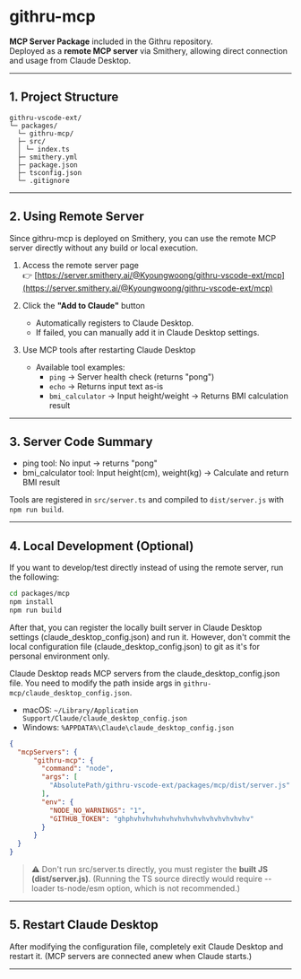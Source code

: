 # githru-mcp

**MCP Server Package** included in the Githru repository.  
Deployed as a **remote MCP server** via Smithery, allowing direct connection and usage from Claude Desktop.  

---

## 1. Project Structure

``` 
githru-vscode-ext/
└─ packages/
  └─ githru-mcp/
  ├─ src/
  │ └─ index.ts
  ├─ smithery.yml
  ├─ package.json
  ├─ tsconfig.json
  └─ .gitignore
```

---

## 2. Using Remote Server

Since githru-mcp is deployed on Smithery, you can use the remote MCP server directly without any build or local execution.

1. Access the remote server page  
   👉 [https://server.smithery.ai/@Kyoungwoong/githru-vscode-ext/mcp](https://server.smithery.ai/@Kyoungwoong/githru-vscode-ext/mcp)

2. Click the **"Add to Claude"** button  
   - Automatically registers to Claude Desktop.  
   - If failed, you can manually add it in Claude Desktop settings.  

3. Use MCP tools after restarting Claude Desktop  
   - Available tool examples:
     - `ping` → Server health check (returns "pong")
     - `echo` → Returns input text as-is
     - `bmi_calculator` → Input height/weight → Returns BMI calculation result

---

## 3. Server Code Summary

- ping tool: No input → returns "pong"
- bmi_calculator tool: Input height(cm), weight(kg) → Calculate and return BMI result

Tools are registered in ```src/server.ts``` and compiled to ```dist/server.js``` with ```npm run build```.

---

## 4. Local Development (Optional)

If you want to develop/test directly instead of using the remote server, run the following:

```bash
cd packages/mcp
npm install
npm run build
```

After that, you can register the locally built server in Claude Desktop settings (claude_desktop_config.json) and run it.
However, don't commit the local configuration file (claude_desktop_config.json) to git as it's for personal environment only.

Claude Desktop reads MCP servers from the claude_desktop_config.json file.
You need to modify the path inside args in ```githru-mcp/claude_desktop_config.json```.

- macOS: ```~/Library/Application Support/Claude/claude_desktop_config.json```
- Windows: ```%APPDATA%\Claude\claude_desktop_config.json```

```json
{
  "mcpServers": {
      "githru-mcp": {
        "command": "node",
        "args": [
          "AbsolutePath/githru-vscode-ext/packages/mcp/dist/server.js"
        ],
        "env": {
          "NODE_NO_WARNINGS": "1",
          "GITHUB_TOKEN": "ghphvhvhvhvhvhvhvhvhvhvhvhvhvhvhv"
        }
      }
  }
}
```

> ⚠️ Don't run src/server.ts directly, you must register the **built JS (dist/server.js)**.
> (Running the TS source directly would require --loader ts-node/esm option, which is not recommended.)

---

## 5. Restart Claude Desktop
After modifying the configuration file, completely exit Claude Desktop and restart it.
(MCP servers are connected anew when Claude starts.)

---


